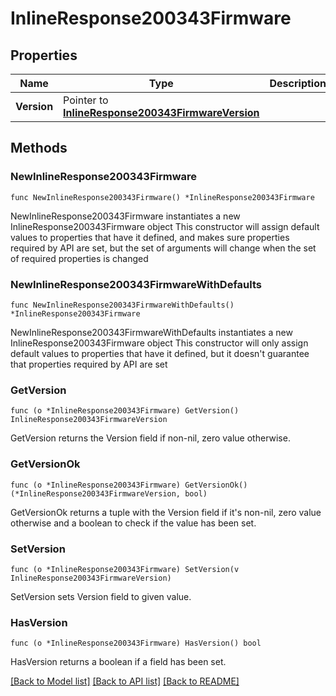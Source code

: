 # InlineResponse200343Firmware

## Properties

Name | Type | Description | Notes
------------ | ------------- | ------------- | -------------
**Version** | Pointer to [**InlineResponse200343FirmwareVersion**](InlineResponse200343FirmwareVersion.md) |  | [optional] 

## Methods

### NewInlineResponse200343Firmware

`func NewInlineResponse200343Firmware() *InlineResponse200343Firmware`

NewInlineResponse200343Firmware instantiates a new InlineResponse200343Firmware object
This constructor will assign default values to properties that have it defined,
and makes sure properties required by API are set, but the set of arguments
will change when the set of required properties is changed

### NewInlineResponse200343FirmwareWithDefaults

`func NewInlineResponse200343FirmwareWithDefaults() *InlineResponse200343Firmware`

NewInlineResponse200343FirmwareWithDefaults instantiates a new InlineResponse200343Firmware object
This constructor will only assign default values to properties that have it defined,
but it doesn't guarantee that properties required by API are set

### GetVersion

`func (o *InlineResponse200343Firmware) GetVersion() InlineResponse200343FirmwareVersion`

GetVersion returns the Version field if non-nil, zero value otherwise.

### GetVersionOk

`func (o *InlineResponse200343Firmware) GetVersionOk() (*InlineResponse200343FirmwareVersion, bool)`

GetVersionOk returns a tuple with the Version field if it's non-nil, zero value otherwise
and a boolean to check if the value has been set.

### SetVersion

`func (o *InlineResponse200343Firmware) SetVersion(v InlineResponse200343FirmwareVersion)`

SetVersion sets Version field to given value.

### HasVersion

`func (o *InlineResponse200343Firmware) HasVersion() bool`

HasVersion returns a boolean if a field has been set.


[[Back to Model list]](../README.md#documentation-for-models) [[Back to API list]](../README.md#documentation-for-api-endpoints) [[Back to README]](../README.md)


